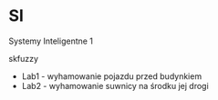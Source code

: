 # SI
Systemy Inteligentne 1

skfuzzy

- Lab1 - wyhamowanie pojazdu przed budynkiem
- Lab2 - wyhamowanie suwnicy na środku jej drogi
